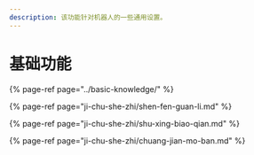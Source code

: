 ```yaml
---
description: 该功能针对机器人的一些通用设置。
---
```


# 基础功能

{% page-ref page="../basic-knowledge/" %}

{% page-ref page="ji-chu-she-zhi/shen-fen-guan-li.md" %}

{% page-ref page="ji-chu-she-zhi/shu-xing-biao-qian.md" %}

{% page-ref page="ji-chu-she-zhi/chuang-jian-mo-ban.md" %}



